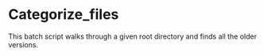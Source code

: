 # Categorize_files
This batch script walks through a given root directory and finds all the older versions.

